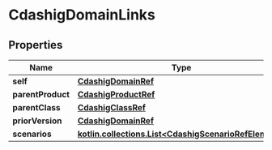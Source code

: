 
# CdashigDomainLinks

## Properties
| Name | Type | Description | Notes |
| ------------ | ------------- | ------------- | ------------- |
| **self** | [**CdashigDomainRef**](CdashigDomainRef.md) |  |  [optional] |
| **parentProduct** | [**CdashigProductRef**](CdashigProductRef.md) |  |  [optional] |
| **parentClass** | [**CdashigClassRef**](CdashigClassRef.md) |  |  [optional] |
| **priorVersion** | [**CdashigDomainRef**](CdashigDomainRef.md) |  |  [optional] |
| **scenarios** | [**kotlin.collections.List&lt;CdashigScenarioRefElement&gt;**](CdashigScenarioRefElement.md) |  |  [optional] |



